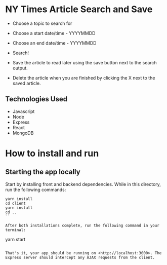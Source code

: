 # NY Times Article Search and Save

* Choose a topic to search for
* Choose a start date/time - YYYYMMDD
* Choose an end date/time - YYYYMMDD
* Search!

* Save the article to read later using the save button next to the search output.
* Delete the article when you are finished by clicking the X next to the saved article.


## Technologies Used
* Javascript
* Node
* Express
* React
* MongoDB


# How to install and run

## Starting the app locally

Start by installing front and backend dependencies. While in this directory, run the following commands:

```
yarn install
cd client
yarn install
cd ..
``

After both installations complete, run the following command in your terminal:

```
yarn start
```

That's it, your app should be running on <http://localhost:3000>. The Express server should intercept any AJAX requests from the client.


